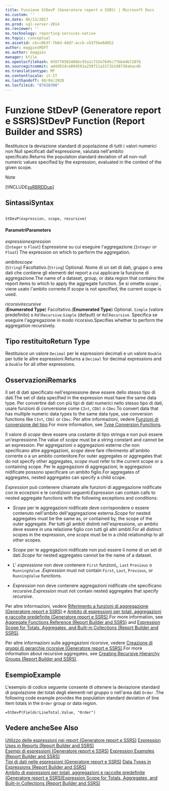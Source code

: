 ```yaml
---
title: Funzione StDevP (Generatore report e SSRS) | Microsoft Docs
ms.custom: ''
ms.date: 06/13/2017
ms.prod: sql-server-2014
ms.reviewer: ''
ms.technology: reporting-services-native
ms.topic: conceptual
ms.assetid: cbcc0b3f-7b6d-4dd7-accb-cb375be8d852
author: maggiesMSFT
ms.author: maggies
manager: kfile
ms.openlocfilehash: 039770583486bc93a1c732e7645c77bb44b728f8
ms.sourcegitcommit: ad4d92dce894592a259721a1571b1d8736abacdb
ms.translationtype: MT
ms.contentlocale: it-IT
ms.lasthandoff: 08/04/2020
ms.locfileid: "87628398"
---
```

# <a name="stdevp-function-report-builder-and-ssrs"></a><span data-ttu-id="f6f48-102">Funzione StDevP (Generatore report e SSRS)</span><span class="sxs-lookup"><span data-stu-id="f6f48-102">StDevP Function (Report Builder and SSRS)</span></span>
  <span data-ttu-id="f6f48-103">Restituisce la deviazione standard di popolazione di tutti i valori numerici non Null specificati dall'espressione, valutata nell'ambito specificato.</span><span class="sxs-lookup"><span data-stu-id="f6f48-103">Returns the population standard deviation of all non-null numeric values specified by the expression, evaluated in the context of the given scope.</span></span>  
  
> [!NOTE]  
>  [!INCLUDE[ssRBRDDup](../../includes/ssrbrddup-md.md)]  
  
## <a name="syntax"></a><span data-ttu-id="f6f48-104">Sintassi</span><span class="sxs-lookup"><span data-stu-id="f6f48-104">Syntax</span></span>  
  
```  
  
StDevP(expression, scope, recursive)  
```  
  
#### <a name="parameters"></a><span data-ttu-id="f6f48-105">Parametri</span><span class="sxs-lookup"><span data-stu-id="f6f48-105">Parameters</span></span>  
 <span data-ttu-id="f6f48-106">*expression*</span><span class="sxs-lookup"><span data-stu-id="f6f48-106">*expression*</span></span>  
 <span data-ttu-id="f6f48-107">(`Integer` o `Float`) Espressione su cui eseguire l'aggregazione.</span><span class="sxs-lookup"><span data-stu-id="f6f48-107">(`Integer` or `Float`) The expression on which to perform the aggregation.</span></span>  
  
 <span data-ttu-id="f6f48-108">*ambito*</span><span class="sxs-lookup"><span data-stu-id="f6f48-108">*scope*</span></span>  
 <span data-ttu-id="f6f48-109">(`String`) Facoltativo.</span><span class="sxs-lookup"><span data-stu-id="f6f48-109">(`String`) Optional.</span></span> <span data-ttu-id="f6f48-110">Nome di un set di dati, gruppo o area dati che contiene gli elementi del report a cui applicare la funzione di aggregazione.</span><span class="sxs-lookup"><span data-stu-id="f6f48-110">The name of a dataset, group, or data region that contains the report items to which to apply the aggregate function.</span></span> <span data-ttu-id="f6f48-111">Se si omette *scope* , viene usato l'ambito corrente.</span><span class="sxs-lookup"><span data-stu-id="f6f48-111">If *scope* is not specified, the current scope is used.</span></span>  
  
 <span data-ttu-id="f6f48-112">*ricorsivi*</span><span class="sxs-lookup"><span data-stu-id="f6f48-112">*recursive*</span></span>  
 <span data-ttu-id="f6f48-113">(**Enumerated Type**) Facoltativo.</span><span class="sxs-lookup"><span data-stu-id="f6f48-113">(**Enumerated Type**) Optional.</span></span> <span data-ttu-id="f6f48-114">`Simple` (valore predefinito) o `RdlRecursive`.</span><span class="sxs-lookup"><span data-stu-id="f6f48-114">`Simple` (default) or `RdlRecursive`.</span></span> <span data-ttu-id="f6f48-115">Specifica se eseguire l'aggregazione in modo ricorsivo.</span><span class="sxs-lookup"><span data-stu-id="f6f48-115">Specifies whether to perform the aggregation recursively.</span></span>  
  
## <a name="return-type"></a><span data-ttu-id="f6f48-116">Tipo restituito</span><span class="sxs-lookup"><span data-stu-id="f6f48-116">Return Type</span></span>  
 <span data-ttu-id="f6f48-117">Restituisce un valore `Decimal` per le espressioni decimali e un valore `Double` per tutte le altre espressioni.</span><span class="sxs-lookup"><span data-stu-id="f6f48-117">Returns a `Decimal` for decimal expressions and a `Double` for all other expressions.</span></span>  
  
## <a name="remarks"></a><span data-ttu-id="f6f48-118">Osservazioni</span><span class="sxs-lookup"><span data-stu-id="f6f48-118">Remarks</span></span>  
 <span data-ttu-id="f6f48-119">Il set di dati specificato nell'espressione deve essere dello stesso tipo di dati.</span><span class="sxs-lookup"><span data-stu-id="f6f48-119">The set of data specified in the expression must have the same data type.</span></span> <span data-ttu-id="f6f48-120">Per convertire dati con più tipi di dati numerici nello stesso tipo di dati, usare funzioni di conversione come `CInt`, `CDbl` o `CDec`.</span><span class="sxs-lookup"><span data-stu-id="f6f48-120">To convert data that has multiple numeric data types to the same data type, use conversion functions like `CInt`, `CDbl` or `CDec`.</span></span> <span data-ttu-id="f6f48-121">Per altre informazioni, vedere [Funzioni di conversione del tipo](https://go.microsoft.com/fwlink/?LinkId=96142).</span><span class="sxs-lookup"><span data-stu-id="f6f48-121">For more information, see [Type Conversion Functions](https://go.microsoft.com/fwlink/?LinkId=96142).</span></span>  
  
 <span data-ttu-id="f6f48-122">Il valore di *scope* deve essere una costante di tipo stringa e non può essere un'espressione.</span><span class="sxs-lookup"><span data-stu-id="f6f48-122">The value of *scope* must be a string constant and cannot be an expression.</span></span> <span data-ttu-id="f6f48-123">Per aggregazioni o aggregazioni esterne che non specificano altre aggregazioni, *scope* deve fare riferimento all'ambito corrente o a un ambito contenitore.</span><span class="sxs-lookup"><span data-stu-id="f6f48-123">For outer aggregates or aggregates that do not specify other aggregates, *scope* must refer to the current scope or a containing scope.</span></span> <span data-ttu-id="f6f48-124">Per le aggregazioni di aggregazioni, le aggregazioni nidificate possono specificare un ambito figlio.</span><span class="sxs-lookup"><span data-stu-id="f6f48-124">For aggregates of aggregates, nested aggregates can specify a child scope.</span></span>  
  
 <span data-ttu-id="f6f48-125">*Expression* può contenere chiamate alle funzioni di aggregazione nidificate con le eccezioni e le condizioni seguenti:</span><span class="sxs-lookup"><span data-stu-id="f6f48-125">*Expression* can contain calls to nested aggregate functions with the following exceptions and conditions:</span></span>  
  
-   <span data-ttu-id="f6f48-126">*Scope* per le aggregazioni nidificate deve corrispondere o essere contenuto nell'ambito dell'aggregazione esterna.</span><span class="sxs-lookup"><span data-stu-id="f6f48-126">*Scope* for nested aggregates must be the same as, or contained by, the scope of the outer aggregate.</span></span> <span data-ttu-id="f6f48-127">Per tutti gli ambiti distinti nell'espressione, un ambito deve essere in una relazione figlio con tutti gli altri ambiti.</span><span class="sxs-lookup"><span data-stu-id="f6f48-127">For all distinct scopes in the expression, one scope must be in a child relationship to all other scopes.</span></span>  
  
-   <span data-ttu-id="f6f48-128">*Scope* per le aggregazioni nidificate non può essere il nome di un set di dati.</span><span class="sxs-lookup"><span data-stu-id="f6f48-128">*Scope* for nested aggregates cannot be the name of a dataset.</span></span>  
  
-   <span data-ttu-id="f6f48-129">L' *espressione* non deve contenere `First` funzioni,, `Last` `Previous` o `RunningValue` .</span><span class="sxs-lookup"><span data-stu-id="f6f48-129">*Expression* must not contain `First`, `Last`, `Previous`, or `RunningValue` functions.</span></span>  
  
-   <span data-ttu-id="f6f48-130">*Expression* non deve contenere aggregazioni nidificate che specificano *recursive*.</span><span class="sxs-lookup"><span data-stu-id="f6f48-130">*Expression* must not contain nested aggregates that specify *recursive*.</span></span>  
  
 <span data-ttu-id="f6f48-131">Per altre informazioni, vedere [Riferimento a funzioni di aggregazione &#40;Generatore report e SSRS&#41;](report-builder-functions-aggregate-functions-reference.md) e [Ambito di espressioni per totali, aggregazioni e raccolte predefinite &#40;Generatore report e SSRS&#41;](expression-scope-for-totals-aggregates-and-built-in-collections.md).</span><span class="sxs-lookup"><span data-stu-id="f6f48-131">For more information, see [Aggregate Functions Reference &#40;Report Builder and SSRS&#41;](report-builder-functions-aggregate-functions-reference.md) and [Expression Scope for Totals, Aggregates, and Built-in Collections &#40;Report Builder and SSRS&#41;](expression-scope-for-totals-aggregates-and-built-in-collections.md).</span></span>  
  
 <span data-ttu-id="f6f48-132">Per altre informazioni sulle aggregazioni ricorsive, vedere [Creazione di gruppi di gerarchie ricorsive &#40;Generatore report e SSRS&#41;](creating-recursive-hierarchy-groups-report-builder-and-ssrs.md).</span><span class="sxs-lookup"><span data-stu-id="f6f48-132">For more information about recursive aggregates, see [Creating Recursive Hierarchy Groups &#40;Report Builder and SSRS&#41;](creating-recursive-hierarchy-groups-report-builder-and-ssrs.md).</span></span>  
  
## <a name="example"></a><span data-ttu-id="f6f48-133">Esempio</span><span class="sxs-lookup"><span data-stu-id="f6f48-133">Example</span></span>  
 <span data-ttu-id="f6f48-134">L'esempio di codice seguente consente di ottenere la deviazione standard di popolazione dei totali degli elementi nel gruppo o nell'area dati `Order` .</span><span class="sxs-lookup"><span data-stu-id="f6f48-134">The following code example provides the population standard deviation of line item totals in the `Order` group or data region.</span></span>  
  
```  
=StDevP(Fields!LineTotal.Value, "Order")  
```  
  
## <a name="see-also"></a><span data-ttu-id="f6f48-135">Vedere anche</span><span class="sxs-lookup"><span data-stu-id="f6f48-135">See Also</span></span>  
 <span data-ttu-id="f6f48-136">[Utilizzo delle espressioni nei report &#40;Generatore report e SSRS&#41;](expression-uses-in-reports-report-builder-and-ssrs.md) </span><span class="sxs-lookup"><span data-stu-id="f6f48-136">[Expression Uses in Reports &#40;Report Builder and SSRS&#41;](expression-uses-in-reports-report-builder-and-ssrs.md) </span></span>  
 <span data-ttu-id="f6f48-137">[Esempi di espressioni &#40;Generatore report e SSRS&#41;](expression-examples-report-builder-and-ssrs.md) </span><span class="sxs-lookup"><span data-stu-id="f6f48-137">[Expression Examples &#40;Report Builder and SSRS&#41;](expression-examples-report-builder-and-ssrs.md) </span></span>  
 <span data-ttu-id="f6f48-138">[Tipi di dati nelle espressioni &#40;Generatore report e SSRS&#41;](expressions-report-builder-and-ssrs.md) </span><span class="sxs-lookup"><span data-stu-id="f6f48-138">[Data Types in Expressions &#40;Report Builder and SSRS&#41;](expressions-report-builder-and-ssrs.md) </span></span>  
 [<span data-ttu-id="f6f48-139">Ambito di espressioni per totali, aggregazioni e raccolte predefinite &#40;Generatore report e SSRS&#41;</span><span class="sxs-lookup"><span data-stu-id="f6f48-139">Expression Scope for Totals, Aggregates, and Built-in Collections &#40;Report Builder and SSRS&#41;</span></span>](expression-scope-for-totals-aggregates-and-built-in-collections.md)  
  
  
